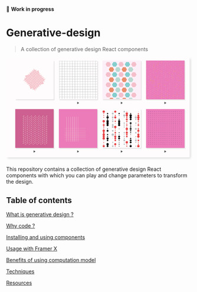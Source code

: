 🚧 **Work in progress**

# Generative-design

> A collection of generative design React components

<p align="center">
  <img src="./assets/GD.png">
</p>

This repository contains a collection of generative design React components with which you can play and change parameters to transform the design.

## Table of contents

[What is generative design ?]()

[Why code ?]()

[Installing and using components]()

[Usage with Framer X]()

[Benefits of using computation model]()

[Techniques]()

[Resources]()
